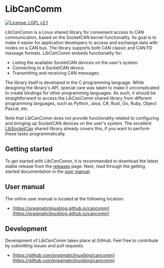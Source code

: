 # LibCanComm
[![License: LGPL v2.1](https://img.shields.io/badge/license-LGPL_2.1-blue.svg)](https://www.gnu.org/licenses/old-licenses/lgpl-2.1.html)

*LibCanComm* is a Linux shared library for convenient access to CAN communication, based on the SocketCAN kernel functionality. Its goal is to make it easier for application developers to access and exchange data with nodes on a CAN bus. The library supports both CAN classic and CAN FD message formats. *LibCanComm* embeds functionality for:

* Listing the available SocketCAN devices on the user's system.
* Connecting to a SocketCAN device.
* Transmitting and receiving CAN messages.

The library itself is developed in the C programming language. While designing the library's API, special care was taken to make it uncomplicated to create bindings for other programming languages. As such, it should be straightforward to access the *LibCanComm* shared library from different programming languages, such as Python, Java, C#, Rust, Go, Ruby, Object Pascal, etc.

Note that LibCanComm does not provide functionality related to configuring and bringing up SocketCAN devices on the user's system. The excellent [LibSocketCan](https://git.pengutronix.de/cgit/tools/libsocketcan) shared library already covers this, if you want to perform these tasks programmatically.

## Getting started

To get started with *LibCanComm*, it is recommended to download the latest stable release from the [releases](https://github.com/pragmaticlinuxblog/cancomm/releases) page. Next, read through the getting started documentation in the [user manual](https://pragmaticlinuxblog.github.io/cancomm).

## User manual

The online user manual is located at the following location:

- [https://pragmaticlinuxblog.github.io/cancomm](https://pragmaticlinuxblog.github.io/cancomm)

## Development

Development of *LibCanComm* takes place at GitHub. Feel free to contribute by submitting issues and pull requests.

* [https://github.com/pragmaticlinuxblog/cancomm](https://github.com/pragmaticlinuxblog/cancomm)

